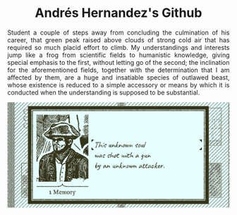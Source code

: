 <h1 align="center">
  Andrés Hernandez's Github
</h1>

<p align="justify">
Student a couple of steps away from concluding the culmination of his career, that green peak raised above clouds of strong cold air that has required so much placid effort to climb.
My understandings and interests jump like a frog from scientific fields to humanistic knowledge, giving special emphasis to the first, without letting go of the second; the inclination for the aforementioned fields, 
together with the determination that I am affected by them, are a huge and insatiable species of outlawed beast, whose existence is reduced to a simple accessory or means by which it is conducted when the understanding is supposed to be substantial.
</p>

<div align="center">
<a href=""><img src="https://raw.githubusercontent.com/ainfanthe/ainfanthe/main/assets/B0ok.png"/></a>
</div>
